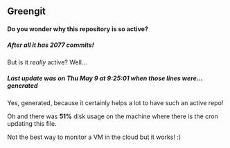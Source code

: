 ## Greengit

#### Do you wonder why this repository is so active?

##### After all it has 2077 commits!

But is it *really* active? Well...

##### Last update was on Thu May 9 at 9:25:01 when those lines were... generated

Yes, generated, because it certainly helps a lot to have such an active repo!

Oh and there was **51%** disk usage on the machine
where there is the cron updating this file.

Not the best way to monitor a VM in the cloud but it works! :)
